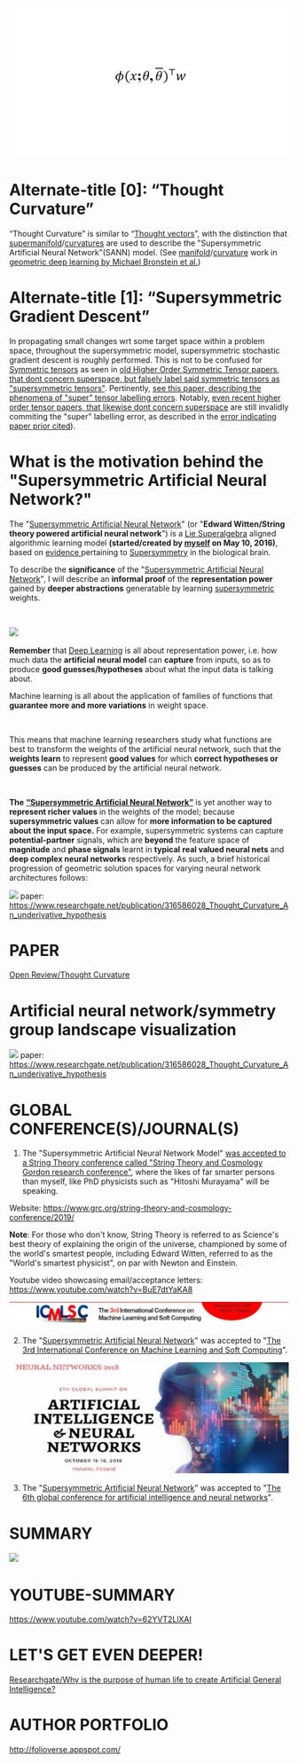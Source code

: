 ![Alt text](https://github.com/JordanMicahBennett/Supersymmetric-artificial-neural-network/blob/master/_image_v2.png "default page")

Alternate-title [0]: “Thought Curvature”
============================================
“Thought Curvature” is similar to “[Thought vectors](https://en.wikipedia.org/wiki/Thought_vector)”, with the distinction that [supermanifold](https://en.wikipedia.org/wiki/Supermanifold)/[curvatures](https://en.wikipedia.org/wiki/Curvature) are used to describe the "Supersymmetric Artificial Neural Network"(SANN) model. (See [manifold](https://en.wikipedia.org/wiki/Manifold)/[curvature](https://en.wikipedia.org/wiki/Curvature) work in [geometric deep learning by Michael Bronstein et al.](https://arxiv.org/abs/1611.08097))

Alternate-title [1]: “Supersymmetric Gradient Descent”
============================================
In propagating small changes wrt some target space within a problem space, throughout the supersymmetric model, supersymmetric stochastic gradient descent is roughly performed. This is not to be confused for [Symmetric tensors](https://en.wikipedia.org/wiki/Symmetric_tensor) as seen in [old Higher Order Symmetric Tensor papers, that dont concern superspace, but falsely label said symmetric tensors as "supersymmetric tensors"](https://arxiv.org/pdf/1201.3424). Pertinently, [see this paper, describing the phenomena of "super" tensor labelling errors](https://arxiv.org/pdf/0802.1681). Notably, [even recent higher order tensor papers, that likewise dont concern superspace](https://arxiv.org/pdf/1410.4536.pdf) are still invalidly commiting the "super" labelling error, as described in the [error indicating paper prior cited](https://arxiv.org/pdf/0802.1681)).



What is the motivation behind the "Supersymmetric Artificial Neural Network?"
============================================

The "[Supersymmetric Artificial Neural Network](https://www.researchgate.net/publication/316586028_Thought_Curvature_An_underivative_hypothesis_-_on_the_%27Supersymmetric_Artificial_Neural_Network%27)" (or "**Edward Witten/String theory powered artificial neural network**") is a [Lie Superalgebra](https://en.wikipedia.org/wiki/Lie_superalgebra) aligned algorithmic learning model **(started/created by [myself](https://www.facebook.com/ProgrammingGodJordan) on May 10, 2016)**, based on [evidence ](https://arxiv.org/abs/0705.1134)pertaining to [Supersymmetry](https://en.wikipedia.org/wiki/Supersymmetry) in the biological brain.


To describe the **significance** of the "[Supersymmetric Artificial Neural Network](https://www.researchgate.net/publication/316586028_Thought_Curvature_An_underivative_hypothesis_-_on_the_%27Supersymmetric_Artificial_Neural_Network%27)", I will describe an **informal proof** of the **representation power** gained by **deeper abstractions** generatable by learning [supersymmetric](https://en.wikipedia.org/wiki/Supersymmetry) weights.

&nbsp;


![](https://i.imgur.com/0MF1WKV.jpg)


**Remember** that [Deep Learning](https://en.wikipedia.org/wiki/Deep_learning) is all about representation power, i.e. how much data the **artificial neural model** can **capture** from inputs, so as to produce **good guesses/hypotheses** about what the input data is talking about.

Machine learning is all about the application of families of functions that **guarantee more and more variations** in weight space.

&nbsp;

This means that machine learning researchers study what functions are best to transform the weights of the artificial neural network, such that the **weights learn** to represent **good values** for which **correct hypotheses or guesses** can be produced by the artificial neural network.

&nbsp;

**The** [**“Supersymmetric Artificial Neural Network”**](https://www.researchgate.net/publication/316586028_Thought_Curvature_An_underivative_hypothesis) is yet another way to **represent richer values** in the weights of the model; because **supersymmetric values** can allow for **more information to be captured about the input space.** For example, supersymmetric systems can capture **potential-partner** signals, which are **beyond** the feature space of **magnitude** and **phase signals** learnt in **typical** **real valued neural nets** and **deep complex neural networks** respectively. As such, a brief historical progression of geometric solution spaces for varying neural network architectures follows:

![](https://i.imgur.com/NRA0CH3.png)
paper: https://www.researchgate.net/publication/316586028_Thought_Curvature_An_underivative_hypothesis

PAPER
==================
[Open Review/Thought Curvature](https://openreview.net/pdf?id=SJewsu6qOV)

Artificial neural network/symmetry group landscape visualization
===================
![](https://i.imgur.com/KdcuSUa.png)
paper: https://www.researchgate.net/publication/316586028_Thought_Curvature_An_underivative_hypothesis

GLOBAL CONFERENCE(S)/JOURNAL(S)
==================

1. The "Supersymmetric Artificial Neural Network Model" [was accepted to a String Theory conference called "String Theory and Cosmology Gordon research conference"](https://drive.google.com/file/d/1gtIxjZ2rJ9RbhqdnoyP_8YlFEEWg0FUO/view), where the likes of far smarter persons than myself, like PhD physicists such as "Hitoshi Murayama" will be speaking.

Website:
https://www.grc.org/string-theory-and-cosmology-conference/2019/ 

**Note**: For those who don't know, String Theory is referred to as Science's best theory of explaining the origin of the universe, championed by some of the world's smartest people, including Edward Witten, referred to as the "World's smartest physicist", on par with Newton and Einstein.

Youtube video showcasing email/acceptance letters: https://www.youtube.com/watch?v=BuE7dtYaKA8

![Alt text](https://github.com/JordanMicahBennett/Supersymmetric-artificial-neural-network/blob/master/_image_icmlsc.png "default page")

2. The "[Supersymmetric Artificial Neural Network](https://github.com/JordanMicahBennett/Supersymmetric-artificial-neural-network/)" was accepted to "[The 3rd International Conference on Machine Learning and Soft Computing](http://www.icmlsc.org/)".

![Alt text](https://github.com/JordanMicahBennett/Supersymmetric-artificial-neural-network/blob/master/_image_gcainn.jpg "default page")

3. The "[Supersymmetric Artificial Neural Network](https://github.com/JordanMicahBennett/Supersymmetric-artificial-neural-network/)" was accepted to "[The 6th global conference for artificial intelligence and neural networks](https://neuralnetworks.conferenceseries.com/)".


SUMMARY
==================

![](https://i.imgur.com/k99apx8.png)

YOUTUBE-SUMMARY
==================
https://www.youtube.com/watch?v=62YVT2LlXAI


LET'S GET EVEN DEEPER!
==================
[Researchgate/Why is the purpose of human life to create Artificial General Intelligence?](https://www.researchgate.net/publication/319235750_Why_is_the_purpose_of_human_life_to_create_Artificial_General_Intelligence)


AUTHOR PORTFOLIO
============================================
http://folioverse.appspot.com/
